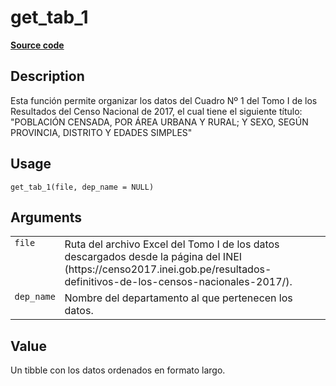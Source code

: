 

# get_tab_1

[**Source code**](https://github.com/PaulESantos/perucenso/tree/master/R/make_tab_1.R#L17)

## Description

Esta función permite organizar los datos del Cuadro Nº 1 del Tomo I de
los Resultados del Censo Nacional de 2017, el cual tiene el siguiente
título: "POBLACIÓN CENSADA, POR ÁREA URBANA Y RURAL; Y SEXO, SEGÚN
PROVINCIA, DISTRITO Y EDADES SIMPLES"

## Usage

<pre><code class='language-R'>get_tab_1(file, dep_name = NULL)
</code></pre>

## Arguments

<table>
<tr>
<td style="white-space: nowrap; font-family: monospace; vertical-align: top">
<code id="get_tab_1_:_file">file</code>
</td>
<td>
Ruta del archivo Excel del Tomo I de los datos descargados desde la
página del INEI
(https://censo2017.inei.gob.pe/resultados-definitivos-de-los-censos-nacionales-2017/).
</td>
</tr>
<tr>
<td style="white-space: nowrap; font-family: monospace; vertical-align: top">
<code id="get_tab_1_:_dep_name">dep_name</code>
</td>
<td>
Nombre del departamento al que pertenecen los datos.
</td>
</tr>
</table>

## Value

Un tibble con los datos ordenados en formato largo.
